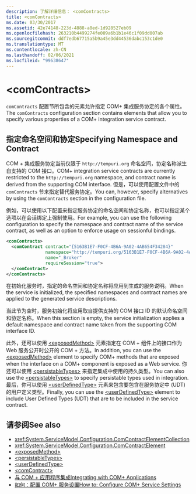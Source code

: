 ```yaml
---
description: 了解详细信息： <comContracts>
title: <comContracts>
ms.date: 03/30/2017
ms.assetid: 42e74148-223d-4888-a8ed-1d928527eb09
ms.openlocfilehash: 263210b4499274fe009a6b1b1e46c1f09dd007ab
ms.sourcegitcommit: ddf7edb67715a5b9a45e3dd44536dabc153c1de0
ms.translationtype: MT
ms.contentlocale: zh-CN
ms.lasthandoff: 02/06/2021
ms.locfileid: "99638647"
---
```

# \<comContracts>

<span data-ttu-id="7aed7-102">`comContracts` 配置节所包含的元素允许指定 COM+ 集成服务协定的各个属性。</span><span class="sxs-lookup"><span data-stu-id="7aed7-102">The `comContracts` configuration section contains elements that allow you to specify various properties of a COM+ integration service contract.</span></span>  
  
## <a name="specifying-namespace-and-contract"></a><span data-ttu-id="7aed7-103">指定命名空间和协定</span><span class="sxs-lookup"><span data-stu-id="7aed7-103">Specifying Namespace and Contract</span></span>  

 <span data-ttu-id="7aed7-104">COM + 集成服务协定当前仅限于 `http://tempuri.org` 命名空间，协定名称派生自支持的 COM 接口。</span><span class="sxs-lookup"><span data-stu-id="7aed7-104">COM+ integration service contracts are currently restricted to the `http://tempuri.org` namespace, and contract name is derived from the supporting COM interface.</span></span> <span data-ttu-id="7aed7-105">但是，可以使用配置文件中的 `comContracts` 节来指定替代服务协定。</span><span class="sxs-lookup"><span data-stu-id="7aed7-105">You can, however, specify alternatives by using the `comContracts` section in the configuration file.</span></span>  
  
 <span data-ttu-id="7aed7-106">例如，可以使用以下配置来指定服务协定的命名空间和协定名称，也可以指定某个选项以在会话绑定上强制使用。</span><span class="sxs-lookup"><span data-stu-id="7aed7-106">For example, you can use the following configuration to specify the namespace and contract name of the service contract, as well as an option to enforce usage on sessionful bindings.</span></span>  
  
```xml  
<comContracts>
  <comContract contract="{5163B1E7-F0CF-4B6A-9A02-4AB654F34284}"
               namespace="http://tempuri.org/5163B1E7-F0CF-4B6A-9A02-4AB654F34284"
               name="_Broker"
               requireSession="true">
  </comContract>
</comContracts>
```  
  
 <span data-ttu-id="7aed7-107">在初始化服务时，指定的命名空间和协定名称将应用到生成的服务说明。</span><span class="sxs-lookup"><span data-stu-id="7aed7-107">When the service is initialized, the specified namespaces and contract names are applied to the generated service descriptions.</span></span>  
  
 <span data-ttu-id="7aed7-108">当此节为空时，服务初始化将应用取自提供支持的 COM 接口 ID 的默认命名空间和协定名称。</span><span class="sxs-lookup"><span data-stu-id="7aed7-108">When this section is empty, the service initialization applies a default namespace and contract name taken from the supporting COM interface ID.</span></span>  
  
 <span data-ttu-id="7aed7-109">此外，还可以使用 [\<exposedMethod>](exposedmethod.md) 元素指定在 COM + 组件上的接口作为 Web 服务公开时公开的 COM + 方法。</span><span class="sxs-lookup"><span data-stu-id="7aed7-109">In addition, you can use the [\<exposedMethod>](exposedmethod.md) element to specify COM+ methods that are exposed when the interface on a COM+ component is exposed as a Web service.</span></span> <span data-ttu-id="7aed7-110">你还可以使用 [\<persistableTypes>](persistabletypes.md) 来指定集成中使用的持久类型。</span><span class="sxs-lookup"><span data-stu-id="7aed7-110">You can also use the [\<persistableTypes>](persistabletypes.md) to specify persistable types used in integration.</span></span> <span data-ttu-id="7aed7-111">最后，你可以使用 [\<userDefinedType>](userdefinedtype.md) 元素来包含要包含在服务协定中 (UDT) 的用户定义类型。</span><span class="sxs-lookup"><span data-stu-id="7aed7-111">Finally, you can use the [\<userDefinedType>](userdefinedtype.md) element to include User Defined Types (UDT) that are to be included in the service contract.</span></span>  
  
## <a name="see-also"></a><span data-ttu-id="7aed7-112">请参阅</span><span class="sxs-lookup"><span data-stu-id="7aed7-112">See also</span></span>

- <xref:System.ServiceModel.Configuration.ComContractElementCollection>
- <xref:System.ServiceModel.Configuration.ComContractElement>
- [\<exposedMethod>](exposedmethod.md)
- [\<persistableTypes>](persistabletypes.md)
- [\<userDefinedType>](userdefinedtype.md)
- [\<comContract>](comcontract.md)
- [<span data-ttu-id="7aed7-113">与 COM + 应用程序集成</span><span class="sxs-lookup"><span data-stu-id="7aed7-113">Integrating with COM+ Applications</span></span>](../../../wcf/feature-details/integrating-with-com-plus-applications.md)
- [<span data-ttu-id="7aed7-114">如何：配置 COM+ 服务设置</span><span class="sxs-lookup"><span data-stu-id="7aed7-114">How to: Configure COM+ Service Settings</span></span>](../../../wcf/feature-details/how-to-configure-com-service-settings.md)
